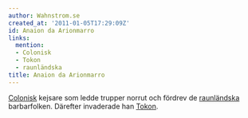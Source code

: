 ```yaml
---
author: Wahnstrom.se
created_at: '2011-01-05T17:29:09Z'
id: Anaion da Arionmarro
links:
  mention:
  - Colonisk
  - Tokon
  - raunländska
title: Anaion da Arionmarro
---
```


[Colonisk] kejsare som ledde trupper norrut och fördrev de [raunländska] barbarfolken. Därefter
invaderade han [Tokon].

  [Colonisk]: Colonisk
  [raunländska]: raunländska
  [Tokon]: Tokon